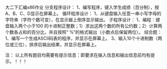 大二下汇编x86作业
分支程序设计：
1、编写程序，键入学生成绩（百分制），按A、B、C、D显示在屏幕上。
循环程序设计：
1、从键盘输入任意一串小写字母的字符串（字符个数可变），在显示器上倒序显示输出。
子程序设计：
1、编程：键盘输入两个小于100 的十进制正整数；1）求出这两个数的所有公约数；2）计算两个数各占和的百分比，并且按照“ %”的格式输出（小数点后保留两位）。
综合题：
1、编写一个生成ASCII码表的程序，并显示在屏幕上。
3、输入10个十进制数（两位或三位），排序后输出结果，并显示在屏幕上。


  注：    以上所有题目均需要有提示信息：即要求在输入信息和输出信息前均有提示。！！！
